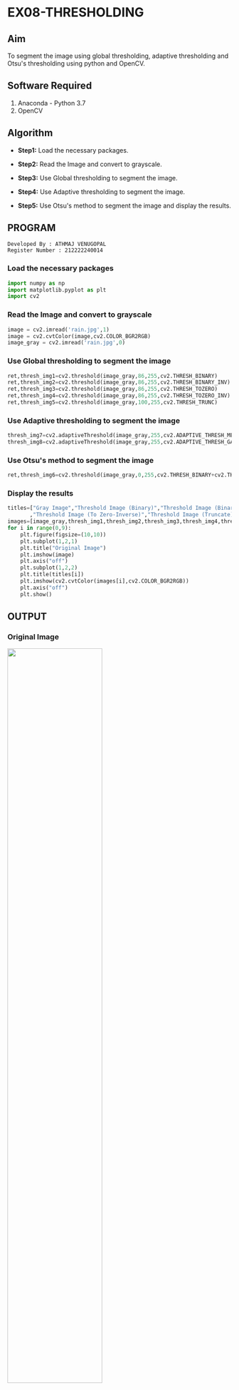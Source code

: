 # EX08-THRESHOLDING
## Aim
To segment the image using global thresholding, adaptive thresholding and Otsu's thresholding using python and OpenCV.

## Software Required
1. Anaconda - Python 3.7
2. OpenCV

## Algorithm

- **Step1:** Load the necessary packages.

- **Step2:** Read the Image and convert to grayscale.

- **Step3:** Use Global thresholding to segment the image.

- **Step4:** Use Adaptive thresholding to segment the image.

- **Step5:** Use Otsu's method to segment the image and display the results.

## PROGRAM
```
Developed By : ATHMAJ VENUGOPAL
Register Number : 212222240014
```

### Load the necessary packages

```python
import numpy as np
import matplotlib.pyplot as plt
import cv2
```

### Read the Image and convert to grayscale

```python
image = cv2.imread('rain.jpg',1)
image = cv2.cvtColor(image,cv2.COLOR_BGR2RGB)
image_gray = cv2.imread('rain.jpg',0)
```

### Use Global thresholding to segment the image

```python
ret,thresh_img1=cv2.threshold(image_gray,86,255,cv2.THRESH_BINARY)
ret,thresh_img2=cv2.threshold(image_gray,86,255,cv2.THRESH_BINARY_INV)
ret,thresh_img3=cv2.threshold(image_gray,86,255,cv2.THRESH_TOZERO)
ret,thresh_img4=cv2.threshold(image_gray,86,255,cv2.THRESH_TOZERO_INV)
ret,thresh_img5=cv2.threshold(image_gray,100,255,cv2.THRESH_TRUNC)
```

### Use Adaptive thresholding to segment the image

```python
thresh_img7=cv2.adaptiveThreshold(image_gray,255,cv2.ADAPTIVE_THRESH_MEAN_C,cv2.THRESH_BINARY,11,2)
thresh_img8=cv2.adaptiveThreshold(image_gray,255,cv2.ADAPTIVE_THRESH_GAUSSIAN_C,cv2.THRESH_BINARY,11,2)
```

### Use Otsu's method to segment the image 

```python
ret,thresh_img6=cv2.threshold(image_gray,0,255,cv2.THRESH_BINARY+cv2.THRESH_OTSU)
```

### Display the results

```python
titles=["Gray Image","Threshold Image (Binary)","Threshold Image (Binary Inverse)","Threshold Image (To Zero)"
       ,"Threshold Image (To Zero-Inverse)","Threshold Image (Truncate)","Otsu","Adaptive Threshold (Mean)","Adaptive Threshold (Gaussian)"]
images=[image_gray,thresh_img1,thresh_img2,thresh_img3,thresh_img4,thresh_img5,thresh_img6,thresh_img7,thresh_img8]
for i in range(0,9):
    plt.figure(figsize=(10,10))
    plt.subplot(1,2,1)
    plt.title("Original Image")
    plt.imshow(image)
    plt.axis("off")
    plt.subplot(1,2,2)
    plt.title(titles[i])
    plt.imshow(cv2.cvtColor(images[i],cv2.COLOR_BGR2RGB))
    plt.axis("off")
    plt.show()
```

## OUTPUT

### Original Image
<img src="https://github.com/Janarthanan2/DIP_EX08_Thresholding/assets/119393515/f35cdd69-7db6-43ae-8aa8-3c977a98c920" width=65%>

### Global Thresholding

<img src="https://github.com/Janarthanan2/DIP_EX08_Thresholding/assets/119393515/186a14ec-4a22-45c6-8cf5-655bda466caf" width=65%>
<img src="https://github.com/Janarthanan2/DIP_EX08_Thresholding/assets/119393515/ab9e27fe-ba35-4fce-9891-a047015a8fb4" width=65%>
<img src="https://github.com/Janarthanan2/DIP_EX08_Thresholding/assets/119393515/531e8f12-8dca-4120-8490-8b03df0d855e" width=65%>
<img src="https://github.com/Janarthanan2/DIP_EX08_Thresholding/assets/119393515/e1b826e0-f03f-4be1-8e25-0642997e7a68" width=65%>
<img src="https://github.com/Janarthanan2/DIP_EX08_Thresholding/assets/119393515/97d684a0-d794-415c-a19d-f66b36e21e01" width=65%>


### Adaptive Thresholding
<img src="https://github.com/Janarthanan2/DIP_EX08_Thresholding/assets/119393515/4a20ed99-c787-4014-a635-fec563535259" width=65%>
<img src="https://github.com/Janarthanan2/DIP_EX08_Thresholding/assets/119393515/5ee982c3-6251-458e-b172-2a20d62583a8" width=65%>


### Optimum Global Thesholding using Otsu's Method
<img src="https://github.com/Janarthanan2/DIP_EX08_Thresholding/assets/119393515/8bd75d77-7202-471c-a3e4-ce0fdfe0e31e" width=65%>


## Result
Thus the images are segmented using global thresholding, adaptive thresholding and optimum global thresholding using python and OpenCV.
